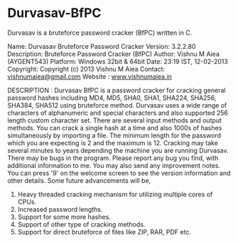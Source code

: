 # Durvasav-BfPC
Durvasav is a bruteforce password cracker (BfPC) written in C.


Name: Durvasav Bruteforce Password Cracker
Version: 3.2.2.80
Description: Bruteforce Password Cracker (BfPC)
Author: Vishnu M Aiea (AYGENT543)
Platform: Windows 32bit & 64bit
Date: 23:19 IST, 12-02-2013 
Copyright: Copyright (c) 2013 Vishnu M Aiea
Contact: vishnumaiea@gmail.com
Website : www.vishnumaiea.in

DESCRIPTION : Durvasav BfPC is a password cracker for cracking general password hashes including MD4, MD5, SHA0, SHA1, SHA224, SHA256, SHA384, SHA512 using bruteforce method. Durvasav uses a wide range of characters of alphanumeric and special characters and also supported 256 length custom character set. There are several input methods and output methods. You can crack a single hash at a time and also 1000s of hashes simultaneously by importing a file. The minimum length for the password which you are expecting is 2 and the maximum is 12. Cracking may take several minutes to years depending the machine you are running Durvasav. There may be bugs in the program. Please report any bug you find, with additional information to me. You may also send any improvement notes. You can press '9' on the welcome screen to see the version information and other details. Some future advancements will be,

1. Heavy threaded cracking mechanism for utilizing multiple cores of CPUs.
2. Increased password lengths.
3. Support for some more hashes.
4. Support of other type of cracking methods.
5. Support for direct bruteforce of files like ZIP, RAR, PDF etc.

